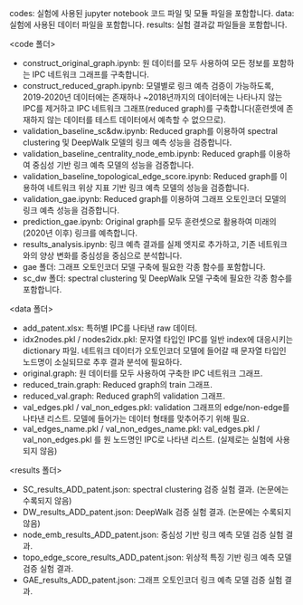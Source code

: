 codes: 실험에 사용된 jupyter notebook 코드 파일 및 모듈 파일을 포함합니다.
data: 실험에 사용된 데이터 파일을 포함합니다.
results: 실험 결과값 파일들을 포함합니다.

<code 폴더>
- construct_original_graph.ipynb: 원 데이터를 모두 사용하여 모든 정보를 포함하는 IPC 네트워크 그래프를 구축합니다.
- construct_reduced_graph.ipynb: 모델별로 링크 예측 검증이 가능하도록, 2019-2020년 데이터에는 존재하나 ~2018년까지의 데이터에는 나타나지 않는 IPC를 제거하고 IPC 네트워크 그래프(reduced graph)를 구축합니다(훈련셋에 존재하지 않는 데이터를 테스트 데이터에서 예측할 수 없으므로).
- validation_baseline_sc&dw.ipynb: Reduced graph를 이용하여 spectral clustering 및 DeepWalk 모델의 링크 예측 성능을 검증합니다.
- validation_baseline_centrality_node_emb.ipynb: Reduced graph를 이용하여 중심성 기반 링크 예측 모델의 성능을 검증합니다.
- validation_baseline_topological_edge_score.ipynb: Reduced graph를 이용하여 네트워크 위상 지표 기반 링크 예측 모델의 성능을 검증합니다.
- validation_gae.ipynb: Reduced graph를 이용하여 그래프 오토인코더 모델의 링크 예측 성능을 검증합니다.
- prediction_gae.ipynb: Original graph를 모두 훈련셋으로 활용하여 미래의(2020년 이후) 링크를 예측합니다.
- results_analysis.ipynb: 링크 예측 결과를 실제 엣지로 추가하고, 기존 네트워크와의 양상 변화를 중심성을 중심으로 분석합니다.
- gae 폴더: 그래프 오토인코더 모델 구축에 필요한 각종 함수를 포함합니다.
- sc_dw 폴더: spectral clustering 및 DeepWalk 모델 구축에 필요한 각종 함수를 포함합니다.

<data 폴더>
- add_patent.xlsx: 특허별 IPC를 나타낸 raw 데이터.
- idx2nodes.pkl / nodes2idx.pkl: 문자열 타입인 IPC를 일반 index에 대응시키는 dictionary 파일. 네트워크 데이터가 오토인코더 모델에 들어갈 때 문자열 타입인 노드명이 소실되므로 추후 결과 분석에 필요하다.
- original.graph: 원 데이터를 모두 사용하여 구축한 IPC 네트워크 그래프.
- reduced_train.graph: Reduced graph의 train 그래프.
- reduced_val.graph: Reduced graph의 validation 그래프.
- val_edges.pkl / val_non_edges.pkl: validation 그래프의 edge/non-edge를 나타낸 리스트. 모델에 들어가는 데이터 형태를 맞추어주기 위해 필요.
- val_edges_name.pkl / val_non_edges_name.pkl: val_edges.pkl / val_non_edges.pkl 를 원 노드명인 IPC로 나타낸 리스트. (실제로는 실험에 사용되지 않음)

<results 폴더>
- SC_results_ADD_patent.json: spectral clustering 검증 실험 결과. (논문에는 수록되지 않음)
- DW_results_ADD_patent.json: DeepWalk 검증 실험 결과. (논문에는 수록되지 않음)
- node_emb_results_ADD_patent.json: 중심성 기반 링크 예측 모델 검증 실험 결과.
- topo_edge_score_results_ADD_patent.json: 위상적 특징 기반 링크 예측 모델 검증 실험 결과.
- GAE_results_ADD_patent.json: 그래프 오토인코더 링크 예측 모델 검증 실험 결과.


